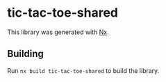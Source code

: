 # tic-tac-toe-shared

This library was generated with [Nx](https://nx.dev).

## Building

Run `nx build tic-tac-toe-shared` to build the library.
